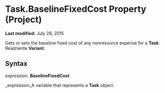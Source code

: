
# Task.BaselineFixedCost Property (Project)

 **Last modified:** July 28, 2015

Gets or sets the baseline fixed cost of any nonresource expense for a  **Task**. Read/write  **Variant**.

## Syntax

 _expression_. **BaselineFixedCost**

 _expression_A variable that represents a  **Task** object.

